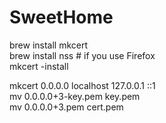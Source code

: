 # SweetHome

brew install mkcert  
brew install nss # if you use Firefox  
mkcert -install

mkcert 0.0.0.0 localhost 127.0.0.1 ::1  
mv 0.0.0.0+3-key.pem key.pem  
mv 0.0.0.0+3.pem cert.pem  

